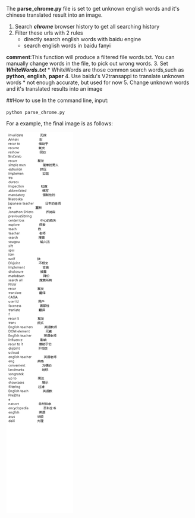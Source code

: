 The **parse_chrome.py** file is set to get unknown english words and it's chinese translated result into an image.
 1. Search **_chrome_** browser history to get all searching history
 2. Filter these urls with 2 rules
    * directly search english words with baidu engine
    * search english words in baidu fanyi
 
 **comment**:This function will produce a filtered file words.txt. You can manually change words in the file,
  to pick out wrong words.
 3. Set **_WhiteWords.txt_**
    * WhiteWords are those common search words,such as **python**, **english**, **paper**
 4. Use baidu's V2transappi to translate unknown words
    * not enough accurate, but used for now
 5. Change unknown words and it's translated results into an image
 
 ##How to use
In the command line, input:

``python parse_chrome.py``

 For a example, the final image is as follows:
 
 ![result image](words.png)
 
 
